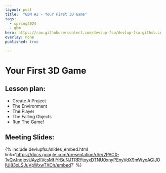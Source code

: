 ```yaml
---
layout: post
title:  "GBM #2 - Your First 3D Game"
tags:
  - spring2024
  - gbm
hero: https://raw.githubusercontent.com/devlup-fsu/devlup-fsu.github.io/master/assets/workshop_assets/gbm2-s24/hero.gif
overlay: none
published: true

---
```


# Your First 3D Game

## Lesson plan:
- Create A Project
- The Environment
- The Player
- The Falling Objects
- Run The Game!

## Meeting Slides:
{% include devlupfsu/slides_embed.html link='https://docs.google.com/presentation/d/e/2PACX-1vQvJnqjovUAyzIIVcsMfIYrBuNJTRRYtxyxDTNU0xnyPEnyVdX9mWyoAGlJOlUj83xLSJuVpWxwTXOh/embed?' %}
